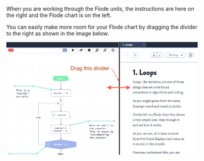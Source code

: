 When you are working through the Flode units, the instructions are here on the right and the Flode chart is on the left.

You can easily make more room for your Flode chart by dragging the divider to the right as shown in the image below.

![](.guides/img/divider.png)